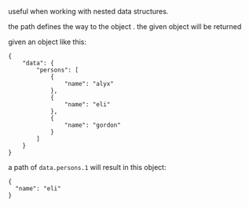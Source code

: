 useful when working with nested data structures. 

the path defines the way to the object . the given object will be returned

given an object like this:

```
{
    "data": { 
        "persons": [ 
            {
                "name": "alyx"
            },
            {
                "name": "eli"
            },
            {
                "name": "gordon"
            }
        ] 
    }
}
```

a path of `data.persons.1` will result in this object:

```
{
  "name": "eli"
}
```